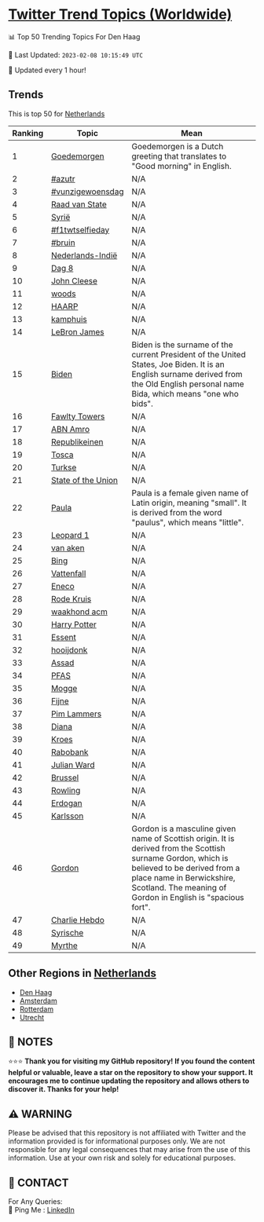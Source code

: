 [Twitter Trend Topics (Worldwide)](https://github.com/ErcinDedeoglu/Twitter-Trend-Topics)
==========


📊 Top 50 Trending Topics For Den Haag

📆 Last Updated: `2023-02-08 10:15:49 UTC`

🔧 Updated every 1 hour!


## Trends

This is top 50 for [Netherlands](</Netherlands>)

| Ranking | Topic | Mean |
| ------- | ------------ | ------------ |
| 1 | [Goedemorgen](http://twitter.com/search?q=Goedemorgen) | Goedemorgen is a Dutch greeting that translates to "Good morning" in English. |
| 2 | [#azutr](http://twitter.com/search?q=%23azutr) | N/A |
| 3 | [#vunzigewoensdag](http://twitter.com/search?q=%23vunzigewoensdag) | N/A |
| 4 | [Raad van State](http://twitter.com/search?q=Raad+van+State) | N/A |
| 5 | [Syrië](http://twitter.com/search?q=Syri%c3%ab) | N/A |
| 6 | [#f1twtselfieday](http://twitter.com/search?q=%23f1twtselfieday) | N/A |
| 7 | [#bruin](http://twitter.com/search?q=%23bruin) | N/A |
| 8 | [Nederlands-Indië](http://twitter.com/search?q=Nederlands-Indi%c3%ab) | N/A |
| 9 | [Dag 8](http://twitter.com/search?q=Dag+8) | N/A |
| 10 | [John Cleese](http://twitter.com/search?q=John+Cleese) | N/A |
| 11 | [woods](http://twitter.com/search?q=woods) | N/A |
| 12 | [HAARP](http://twitter.com/search?q=HAARP) | N/A |
| 13 | [kamphuis](http://twitter.com/search?q=kamphuis) | N/A |
| 14 | [LeBron James](http://twitter.com/search?q=LeBron+James) | N/A |
| 15 | [Biden](http://twitter.com/search?q=Biden) | Biden is the surname of the current President of the United States, Joe Biden. It is an English surname derived from the Old English personal name Bida, which means "one who bids". |
| 16 | [Fawlty Towers](http://twitter.com/search?q=Fawlty+Towers) | N/A |
| 17 | [ABN Amro](http://twitter.com/search?q=ABN+Amro) | N/A |
| 18 | [Republikeinen](http://twitter.com/search?q=Republikeinen) | N/A |
| 19 | [Tosca](http://twitter.com/search?q=Tosca) | N/A |
| 20 | [Turkse](http://twitter.com/search?q=Turkse) | N/A |
| 21 | [State of the Union](http://twitter.com/search?q=State+of+the+Union) | N/A |
| 22 | [Paula](http://twitter.com/search?q=Paula) | Paula is a female given name of Latin origin, meaning "small". It is derived from the word "paulus", which means "little". |
| 23 | [Leopard 1](http://twitter.com/search?q=Leopard+1) | N/A |
| 24 | [van aken](http://twitter.com/search?q=van+aken) | N/A |
| 25 | [Bing](http://twitter.com/search?q=Bing) | N/A |
| 26 | [Vattenfall](http://twitter.com/search?q=Vattenfall) | N/A |
| 27 | [Eneco](http://twitter.com/search?q=Eneco) | N/A |
| 28 | [Rode Kruis](http://twitter.com/search?q=Rode+Kruis) | N/A |
| 29 | [waakhond acm](http://twitter.com/search?q=waakhond+acm) | N/A |
| 30 | [Harry Potter](http://twitter.com/search?q=Harry+Potter) | N/A |
| 31 | [Essent](http://twitter.com/search?q=Essent) | N/A |
| 32 | [hooijdonk](http://twitter.com/search?q=hooijdonk) | N/A |
| 33 | [Assad](http://twitter.com/search?q=Assad) | N/A |
| 34 | [PFAS](http://twitter.com/search?q=PFAS) | N/A |
| 35 | [Mogge](http://twitter.com/search?q=Mogge) | N/A |
| 36 | [Fijne](http://twitter.com/search?q=Fijne) | N/A |
| 37 | [Pim Lammers](http://twitter.com/search?q=Pim+Lammers) | N/A |
| 38 | [Diana](http://twitter.com/search?q=Diana) | N/A |
| 39 | [Kroes](http://twitter.com/search?q=Kroes) | N/A |
| 40 | [Rabobank](http://twitter.com/search?q=Rabobank) | N/A |
| 41 | [Julian Ward](http://twitter.com/search?q=Julian+Ward) | N/A |
| 42 | [Brussel](http://twitter.com/search?q=Brussel) | N/A |
| 43 | [Rowling](http://twitter.com/search?q=Rowling) | N/A |
| 44 | [Erdogan](http://twitter.com/search?q=Erdogan) | N/A |
| 45 | [Karlsson](http://twitter.com/search?q=Karlsson) | N/A |
| 46 | [Gordon](http://twitter.com/search?q=Gordon) | Gordon is a masculine given name of Scottish origin. It is derived from the Scottish surname Gordon, which is believed to be derived from a place name in Berwickshire, Scotland. The meaning of Gordon in English is "spacious fort". |
| 47 | [Charlie Hebdo](http://twitter.com/search?q=Charlie+Hebdo) | N/A |
| 48 | [Syrische](http://twitter.com/search?q=Syrische) | N/A |
| 49 | [Myrthe](http://twitter.com/search?q=Myrthe) | N/A |



## Other Regions in [Netherlands](</Netherlands>)

* [Den Haag](</Netherlands/Den Haag.md>)
* [Amsterdam](</Netherlands/Amsterdam.md>)
* [Rotterdam](</Netherlands/Rotterdam.md>)
* [Utrecht](</Netherlands/Utrecht.md>)



## 📝 NOTES

⭐⭐⭐ **Thank you for visiting my GitHub repository! If you found the content helpful or valuable, leave a star on the repository to show your support. It encourages me to continue updating the repository and allows others to discover it. Thanks for your help!**


## ⚠️ WARNING

Please be advised that this repository is not affiliated with Twitter and the information provided is for informational purposes only. We are not responsible for any legal consequences that may arise from the use of this information. Use at your own risk and solely for educational purposes.


## 📨 CONTACT

 For Any Queries:  
            🏓 Ping Me : [LinkedIn](https://www.linkedin.com/in/ercindedeoglu/)
